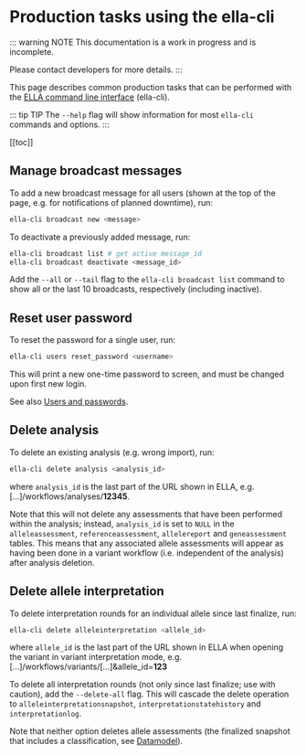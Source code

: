 # Production tasks using the ella-cli

::: warning NOTE
This documentation is a work in progress and is incomplete.

Please contact developers for more details.
:::

This page describes common production tasks that can be performed with the [ELLA command line interface](/technical/#command-line-interface-ella-cli) (ella-cli). 

::: tip TIP
The `--help` flag will show information for most `ella-cli` commands and options.
:::

[[toc]]

## Manage broadcast messages

To add a new broadcast message for all users (shown at the top of the page, e.g. for notifications of planned downtime), run: 

``` bash
ella-cli broadcast new <message>
```

To deactivate a previously added message, run: 

``` bash
ella-cli broadcast list # get active message_id
ella-cli broadcast deactivate <message_id>
```

Add the `--all` or `--tail` flag to the `ella-cli broadcast list` command to show all or the last 10 broadcasts, respectively (including inactive).

## Reset user password

To reset the password for a single user, run: 

``` bash
ella-cli users reset_password <username>
```

This will print a new one-time password to screen, and must be changed upon first new login.

See also [Users and passwords](/technical/users.html#users-and-passwords).

## Delete analysis

To delete an existing analysis (e.g. wrong import), run: 

``` bash
ella-cli delete analysis <analysis_id>
```

where `analysis_id` is the last part of the URL shown in ELLA, e.g. [...]/workflows/analyses/**12345**. 

Note that this will not delete any assessments that have been performed within the analysis; instead, `analysis_id` is set to `NULL` in the `alleleassessment`, `referenceassessment`, `allelereport` and `geneassessment` tables. This means that any associated allele assessments will appear as having been done in a variant workflow (i.e. independent of the analysis) after analysis deletion.


## Delete allele interpretation

To delete interpretation rounds for an individual allele since last finalize, run: 

``` bash
ella-cli delete alleleinterpretation <allele_id>
```

where `allele_id` is the last part of the URL shown in ELLA when opening the variant in variant interpretation mode, e.g. [...]/workflows/variants/[...]&allele_id=**123**

To delete all interpretation rounds (not only since last finalize; use with caution), add the `--delete-all` flag. This will cascade the delete operation to `alleleinterpretationsnapshot`, `interpretationstatehistory` and `interpretationlog`.

Note that neither option deletes allele assessments (the finalized snapshot that includes a classification, see [Datamodel](/technical/datamodel.html#introduction)).